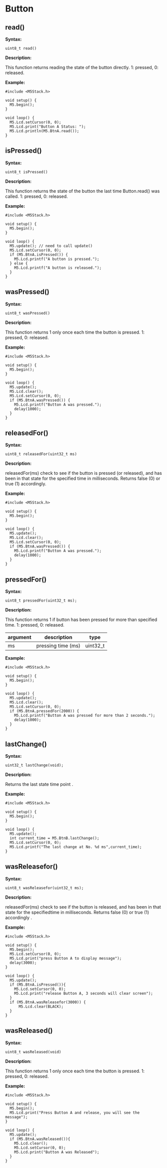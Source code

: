 # Button

## read()

**Syntax:**

`uint8_t read()`

**Description:**

This function returns reading the state of the button directly. 1: pressed, 0: released.

**Example:**

```clike
#include <M5Stack.h>

void setup() {
  M5.begin();
}

void loop() {
  M5.Lcd.setCursor(0, 0);
  M5.Lcd.print("Button A Status: ");
  M5.Lcd.println(M5.BtnA.read());
}
```

## isPressed()

**Syntax:**

`uint8_t isPressed()`

**Description:**

This function returns the state of the button the last time Button.read() was called. 1: pressed, 0: released.

**Example:**

```clike
#include <M5Stack.h>

void setup() {
  M5.begin();
}

void loop() {
  M5.update(); // need to call update()
  M5.Lcd.setCursor(0, 0);
  if (M5.BtnA.isPressed()) {
    M5.Lcd.printf("A button is pressed.");
  } else {
    M5.Lcd.printf("A button is released.");
  }
}
```

## wasPressed()

**Syntax:**

`uint8_t wasPressed()`

**Description:**

This function returns 1 only once each time the button is pressed. 1: pressed, 0: released.

**Example:**

```clike
#include <M5Stack.h>

void setup() {
  M5.begin();
}

void loop() {
  M5.update();
  M5.Lcd.clear();
  M5.Lcd.setCursor(0, 0);
  if (M5.BtnA.wasPressed()) {
    M5.Lcd.printf("Button A was pressed.");
    delay(1000);
  }
}
```

## releasedFor()

**Syntax:**

`uint8_t releasedFor(uint32_t ms)`

**Description:**

releasedFor(ms) check to see if the button is pressed (or released), and has been in that state for the specified time in milliseconds. Returns false (0) or true (1) accordingly.

**Example:**

```clike
#include <M5Stack.h>

void setup() {
  M5.begin();
}

void loop() {
  M5.update();
  M5.Lcd.clear();
  M5.Lcd.setCursor(0, 0);
  if (M5.BtnA.wasPressed()) {
    M5.Lcd.printf("Button A was pressed.");
    delay(1000);
  }
}
```





## pressedFor()

**Syntax:**

`uint8_t pressedFor(uint32_t ms);`

**Description:**

This function returns 1 if button has been pressed for more than specified time. 1: pressed, 0: released.

| argument | description | type |
| --- | --- | -- |
| ms | pressing time (ms) | uint32_t |

**Example:**

```clike
#include <M5Stack.h>

void setup() {
  M5.begin();
}

void loop() {
  M5.update();
  M5.Lcd.clear();
  M5.Lcd.setCursor(0, 0);
  if (M5.BtnA.pressedFor(2000)) {
    M5.Lcd.printf("Button A was pressed for more than 2 seconds.");
    delay(1000);
  }
}
```

## lastChange()

**Syntax:**

`uint32_t lastChange(void);`

**Description:**

Returns the last state time point .

**Example:**

```clike
#include <M5Stack.h>

void setup() {
  M5.begin();
}

void loop() {
  M5.update();
  int current_time = M5.BtnB.lastChange();
  M5.Lcd.setCursor(0, 0);
  M5.Lcd.printf("The last change at No. %d ms",current_time);
}
```

## wasReleasefor()

**Syntax:**

`uint8_t wasReleasefor(uint32_t ms);`

**Description:**

releasedFor(ms) check to see if the button is released, and has been in that state for the specifiedtime in milliseconds. Returns false (0) or true (1) accordingly .

**Example:**

```clike
#include <M5Stack.h>

void setup() {
  M5.begin();
  M5.Lcd.setCursor(0, 0);
  M5.Lcd.print("press Button A to display message");
  delay(3000);
}

void loop() {
  M5.update();
  if (M5.BtnA.isPressed()){
    M5.Lcd.setCursor(0, 0);
    M5.Lcd.print("release Button A, 3 seconds will clear screen");
  }
  if (M5.BtnA.wasReleasefor(3000)) {
      M5.Lcd.clear(BLACK);
  }
}
```

## wasReleased()

**Syntax:**

`uint8_t wasReleased(void)`

**Description:**

This function returns 1 only once each time the button is pressed. 1: pressed, 0: released.

**Example:**

```clike
#include <M5Stack.h>

void setup() {
  M5.begin();
  M5.Lcd.print("Press Button A and release, you will see the message");
}

void loop() {
  M5.update();
  if (M5.BtnA.wasReleased()){
    M5.Lcd.clear();
    M5.Lcd.setCursor(0, 0);
    M5.Lcd.print("Button A was Released");
  }
}
```
